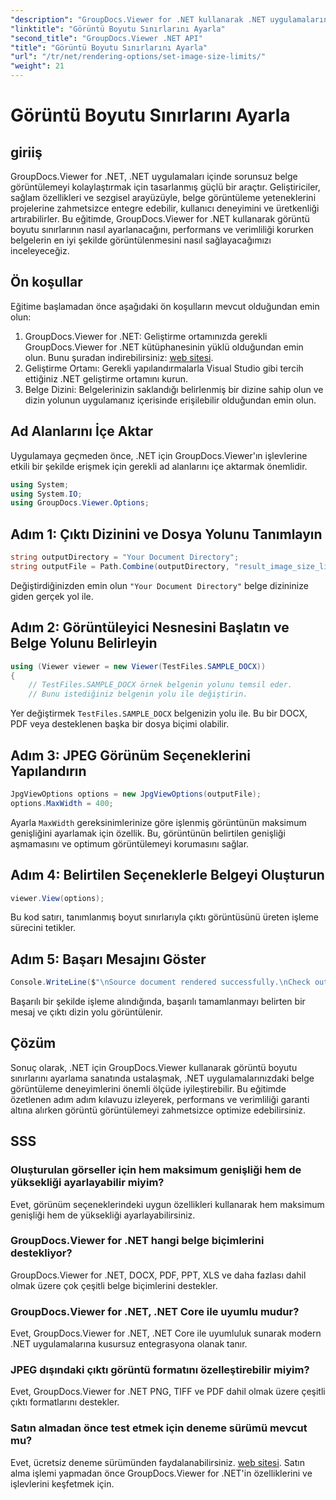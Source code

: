 ```yaml
---
"description": "GroupDocs.Viewer for .NET kullanarak .NET uygulamalarında görüntü boyutu sınırlarını zahmetsizce nasıl ayarlayacağınızı öğrenin ve belge görüntüleme deneyimlerinizi geliştirin."
"linktitle": "Görüntü Boyutu Sınırlarını Ayarla"
"second_title": "GroupDocs.Viewer .NET API"
"title": "Görüntü Boyutu Sınırlarını Ayarla"
"url": "/tr/net/rendering-options/set-image-size-limits/"
"weight": 21
---
```


# Görüntü Boyutu Sınırlarını Ayarla

## giriiş
GroupDocs.Viewer for .NET, .NET uygulamaları içinde sorunsuz belge görüntülemeyi kolaylaştırmak için tasarlanmış güçlü bir araçtır. Geliştiriciler, sağlam özellikleri ve sezgisel arayüzüyle, belge görüntüleme yeteneklerini projelerine zahmetsizce entegre edebilir, kullanıcı deneyimini ve üretkenliği artırabilirler. Bu eğitimde, GroupDocs.Viewer for .NET kullanarak görüntü boyutu sınırlarının nasıl ayarlanacağını, performans ve verimliliği korurken belgelerin en iyi şekilde görüntülenmesini nasıl sağlayacağımızı inceleyeceğiz.
## Ön koşullar
Eğitime başlamadan önce aşağıdaki ön koşulların mevcut olduğundan emin olun:
1. GroupDocs.Viewer for .NET: Geliştirme ortamınızda gerekli GroupDocs.Viewer for .NET kütüphanesinin yüklü olduğundan emin olun. Bunu şuradan indirebilirsiniz: [web sitesi](https://releases.groupdocs.com/viewer/net/).
2. Geliştirme Ortamı: Gerekli yapılandırmalarla Visual Studio gibi tercih ettiğiniz .NET geliştirme ortamını kurun.
3. Belge Dizini: Belgelerinizin saklandığı belirlenmiş bir dizine sahip olun ve dizin yolunun uygulamanız içerisinde erişilebilir olduğundan emin olun.

## Ad Alanlarını İçe Aktar
Uygulamaya geçmeden önce, .NET için GroupDocs.Viewer'ın işlevlerine etkili bir şekilde erişmek için gerekli ad alanlarını içe aktarmak önemlidir.
```csharp
using System;
using System.IO;
using GroupDocs.Viewer.Options;
```
## Adım 1: Çıktı Dizinini ve Dosya Yolunu Tanımlayın
```csharp
string outputDirectory = "Your Document Directory";
string outputFile = Path.Combine(outputDirectory, "result_image_size_limit.jpg");
```
Değiştirdiğinizden emin olun `"Your Document Directory"` belge dizininize giden gerçek yol ile.
## Adım 2: Görüntüleyici Nesnesini Başlatın ve Belge Yolunu Belirleyin
```csharp
using (Viewer viewer = new Viewer(TestFiles.SAMPLE_DOCX))
{
    // TestFiles.SAMPLE_DOCX örnek belgenin yolunu temsil eder.
    // Bunu istediğiniz belgenin yolu ile değiştirin.
```
Yer değiştirmek `TestFiles.SAMPLE_DOCX` belgenizin yolu ile. Bu bir DOCX, PDF veya desteklenen başka bir dosya biçimi olabilir.
## Adım 3: JPEG Görünüm Seçeneklerini Yapılandırın
```csharp
JpgViewOptions options = new JpgViewOptions(outputFile);
options.MaxWidth = 400;
```
Ayarla `MaxWidth` gereksinimlerinize göre işlenmiş görüntünün maksimum genişliğini ayarlamak için özellik. Bu, görüntünün belirtilen genişliği aşmamasını ve optimum görüntülemeyi korumasını sağlar.
## Adım 4: Belirtilen Seçeneklerle Belgeyi Oluşturun
```csharp
viewer.View(options);
```
Bu kod satırı, tanımlanmış boyut sınırlarıyla çıktı görüntüsünü üreten işleme sürecini tetikler.
## Adım 5: Başarı Mesajını Göster
```csharp
Console.WriteLine($"\nSource document rendered successfully.\nCheck output in {outputDirectory}.");
```
Başarılı bir şekilde işleme alındığında, başarılı tamamlanmayı belirten bir mesaj ve çıktı dizin yolu görüntülenir.

## Çözüm
Sonuç olarak, .NET için GroupDocs.Viewer kullanarak görüntü boyutu sınırlarını ayarlama sanatında ustalaşmak, .NET uygulamalarınızdaki belge görüntüleme deneyimlerini önemli ölçüde iyileştirebilir. Bu eğitimde özetlenen adım adım kılavuzu izleyerek, performans ve verimliliği garanti altına alırken görüntü görüntülemeyi zahmetsizce optimize edebilirsiniz.
## SSS
### Oluşturulan görseller için hem maksimum genişliği hem de yüksekliği ayarlayabilir miyim?
Evet, görünüm seçeneklerindeki uygun özellikleri kullanarak hem maksimum genişliği hem de yüksekliği ayarlayabilirsiniz.
### GroupDocs.Viewer for .NET hangi belge biçimlerini destekliyor?
GroupDocs.Viewer for .NET, DOCX, PDF, PPT, XLS ve daha fazlası dahil olmak üzere çok çeşitli belge biçimlerini destekler.
### GroupDocs.Viewer for .NET, .NET Core ile uyumlu mudur?
Evet, GroupDocs.Viewer for .NET, .NET Core ile uyumluluk sunarak modern .NET uygulamalarına kusursuz entegrasyona olanak tanır.
### JPEG dışındaki çıktı görüntü formatını özelleştirebilir miyim?
Evet, GroupDocs.Viewer for .NET PNG, TIFF ve PDF dahil olmak üzere çeşitli çıktı formatlarını destekler.
### Satın almadan önce test etmek için deneme sürümü mevcut mu?
Evet, ücretsiz deneme sürümünden faydalanabilirsiniz. [web sitesi](https://releases.groupdocs.com/viewer/net/). Satın alma işlemi yapmadan önce GroupDocs.Viewer for .NET'in özelliklerini ve işlevlerini keşfetmek için.